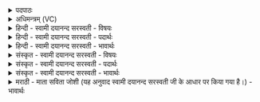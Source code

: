 <details><summary>पदपाठः</summary>

भायै॑। दा॒र्वा॒हा॒रमिति॑ दारुऽआहा॒रम्। प्र॒भाया॒ इति॑ प्र॒ऽभायै॑। अ॒ग्न्ये॒धमित्य॑ग्निऽए॒धम्। ब्र॒ध्नस्य॑। वि॒ष्टपा॑य। अ॒भि॒षे॒क्तार॑म्। अ॒भि॒से॒क्तार॒मित्य॑भिऽसे॒क्तार॑म्। वर्षि॑ष्ठाय। नाका॑य। प॒रि॒वे॒ष्टार॒मिति॑ परिऽवे॒ष्टार॑म्। दे॒व॒लो॒कायेति॑ देवऽलो॒काय॑। पेशि॒तार॑म्। म॒नु॒ष्य॒लो॒कायेति॑ मनुष्यऽलो॒काय॑। प्र॒क॒रि॒तार॒मिति॑ प्रऽकरि॒तार॑म्। सर्वे॑भ्यः। लो॒केभ्यः॑। उ॒प॒से॒क्तार॒मित्यु॑पऽसे॒क्ता॑रम्। अव॑ऽऋत्या॒ इत्यव॑ऽऋत्यै। व॒धाय॑। उ॒प॒म॒न्थि॒तार॒मित्यु॑पऽमन्थि॒ता॑रम्। मेधा॑य। वा॒सः॒प॒ल्पू॒लीमिति॑ वासःऽपल्पू॒लीम्। प्र॒का॒मायेति॑ प्रऽका॒माय॑। र॒ज॒यि॒त्रीम्। १२।
</details>

<details><summary>अधिमन्त्रम् (VC)</summary>

- विद्वान् देवता
- नारायण ऋषिः
- विराट्संकृतिः
- गान्धारः
</details>

<details><summary>हिन्दी - स्वामी दयानन्द सरस्वती - विषयः</summary>

फिर उसी विषय को अगले मन्त्र में कहा है ॥
</details>

<details><summary>हिन्दी - स्वामी दयानन्द सरस्वती - पदार्थः</summary>

पदार्थान्वयभाषाः -  हे जगदीश्वर वा राजन् ! आप (भायै) दीप्ति के लिए (दार्वाहारम्) काष्ठों को पहुँचानेवाले को (प्रभायै) कान्ति शोभा के लिए (अग्न्येधम्) अग्नि और इन्धन को (ब्रध्नस्य) घोड़े के (विष्टपाय) मार्ग के अर्थ (अभिषेक्तारम्) राजतिलक करनेवाले को (वर्षिष्ठाय) अतिश्रेष्ठ (नाकाय) सब दुःखों से रहित सुखविशेष के लिए (परिवेष्टारम्) परोसनेवाले को (देवलोकाय) विद्वानों के दर्शन के लिए (पेशितारम्) विद्या के अवयवों को जाननेवाले को (मनुष्यलोकाय) मनुष्यपन के देखने को (प्रकरितारम्) विक्षेप करनेवाले को (सर्वेभ्यः) सब (लोकेभ्यः) लोकों के लिए (उपसेक्तारम्) उपसेचन करनेवाले को (मेधाय) सङ्गम के अर्थ (वासःपूल्पूलीम्) वस्त्रों को शुद्ध करनेवाली औषधि को और (प्रकामाय) उत्तम कामना की सिद्धि के लिए (रजयित्रीम्) उत्तम रङ्ग करनेवाली औषधि को उत्पन्न प्रकट कीजिए और (अवऋत्यै) विरुद्ध प्राप्ति जिस में हो उस (वधाय) मारने के लिए प्रवृत्त हुए (उपमन्थितारम्) ताड़नादि से पीड़ा देनेवाले दुष्ट को दूर कीजिए ॥१२ ॥
</details>

<details><summary>हिन्दी - स्वामी दयानन्द सरस्वती - भावार्थः</summary>

भावार्थभाषाः -  राजपुरुषादि मनुष्यों को चाहिए कि ईश्वररचित सृष्टि से सब सामग्रियों को ग्रहण करें, उन से शरीर का बल, विद्या और न्याय का प्रकाश, बड़ा सुख, राज्य का अभिषेक, दुःखों को विनाश, विद्वानों का सङ्ग, मनुष्यों का स्वभाव, वस्त्रादि की पवित्रता अच्छी सिद्ध करें और विरोध को छोड़ें ॥१२ ॥
</details>

<details><summary>संस्कृत - स्वामी दयानन्द सरस्वती - विषयः</summary>

पुनस्तमेव विषयमाह ॥
</details>

<details><summary>संस्कृत - स्वामी दयानन्द सरस्वती - पदार्थः</summary>

पदार्थान्वयभाषाः -  हे जगदीश्वर राजन् वा ! त्वं भायै दार्वाहारं प्रभाया अग्न्येधं ब्रध्नस्य विष्टपायाभिषेक्तारं वर्षिष्ठाय नाकाय परिवेष्टारं देवलोकाय पेशितारं मनुष्यलोकाय प्रकरितारं सर्वेभ्यो लोकेभ्य उपसेक्तारं मेधाय वासःपल्पूलीं प्रकामाय रजयित्रीमासुव। अवऋत्यै वधायोपमन्थितारं परासुव ॥१२ ॥
</details>

<details><summary>संस्कृत - स्वामी दयानन्द सरस्वती - भावार्थः</summary>

भावार्थभाषाः -  राजपुरुषादिमनुष्यैरीश्वरसृष्टेः सकाशात् सर्वाः सामग्रीर्ग्राह्यास्ताभिः शरीरबलं विद्यान्यायप्रकाशो महत्सुखं राज्याभिषेको दुःखविनाशो विद्वत्सङ्गो मनुष्यस्वभावो वस्त्रादिपवित्रता निष्पादनीया विरोधश्च त्यक्तव्यः ॥१२ ॥
</details>

<details><summary>मराठी - माता सविता जोशी (यह अनुवाद स्वामी दयानन्द सरस्वती जी के आधार पर किया गया है।) - भावार्थः</summary>

भावार्थभाषाः -  राजपुरुषांनी ईश्वराने निर्माण केलेल्या सृष्टीतील पदार्थांनी शरीराचे बळ व विद्या वाढवावी आणि न्यायी बनावे (तसेच राजतिलक करणारे, वाढपी, धनुष्यांचे व्यवस्थापन करणारे, सिंचन करणाऱ्या वगैरेंकडे लक्ष द्यावे) आणि दुःखांचा नाश करून विद्वानांची संगत धरावी. वस्रांची स्वच्छता ठेवावी व विरोध करणे सोडून द्यावे.
</details>
